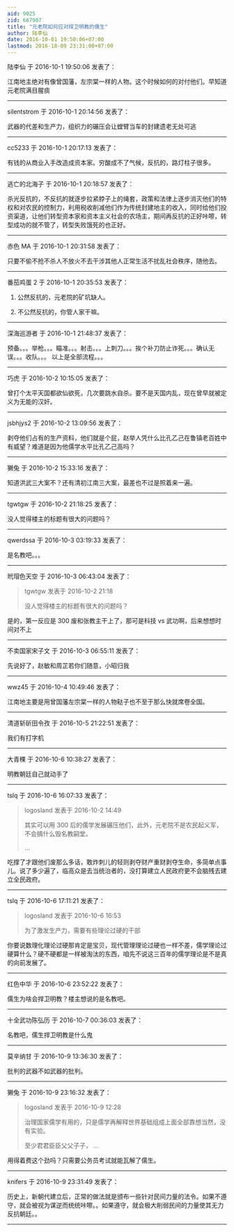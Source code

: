 ```yaml
---
aid: 9025
zid: 667907
title: "元老院如何应对捍卫明教的儒生"
author: 陆李仙
date: 2016-10-01 19:50:06+07:00
lastmod: 2016-10-09 23:31:00+07:00
---
```


陆李仙 于 2016-10-1 19:50:06 发表了：

江南地主绝对有像曾国藩，左宗棠一样的人物。这个时候如何的对付他们。早知道元老院满目腥痰

---

silentstrom 于 2016-10-1 20:14:56 发表了：

武器的代差和生产力，组织力的碾压会让螳臂当车的封建遗老无处可逃

---

cc5233 于 2016-10-1 20:17:13 发表了：

有钱的从商业入手改造成资本家。穷酸成不了气候，反抗的，路灯柱子很多。

---

逃亡的北海子 于 2016-10-1 20:18:57 发表了：

杀光反抗的，不反抗的就逐步拉紧脖子上的绳套，政策和法律上逐步消灭他们的特权和对农民的控制力，利用税收削减他们作为传统封建地主的收入，同时给他们投资渠道，让他们转型资本家和资本主义社会的农场主，期间再反抗的正好咔嚓，转型成功的就不管了，转型失败饿死的也正好。

---

赤色 MA 于 2016-10-1 20:31:58 发表了：

只要不偷不抢不杀人不放火不去干涉其他人正常生活不扰乱社会秩序，随他去。

---

番茄鸡蛋 2 于 2016-10-1 20:35:53 发表了：

1. 公然反抗的，元老院的矿坑缺人。

2. 不公然反抗的，你管人家干嘛。

---

深海巡游者 于 2016-10-1 21:48:37 发表了：

预备。。。举枪。。。瞄准。。。射击。。。上刺刀。。。挨个补刀防止诈死。。。确认无误。。。收队。。。
以上是全部流程。。。

---

巧虎 于 2016-10-2 10:15:05 发表了：

曾打个太平天国都欲仙欲死，几次要跳水自杀。要不是天国内乱，现在曾早就被定义为无能的汉奸。

---

jsbhjys2 于 2016-10-2 13:09:56 发表了：

剥夺他们占有的生产资料，他们就是个屁，赵举人凭什么比孔乙己在鲁镇老百姓中有威望？难道是因为他儒学水平比孔乙己高吗？

---

獭兔 于 2016-10-2 15:33:16 发表了：

知道洪武三大案不？还有清初江南三大案，最差也不过是照着来一遍。

---

tgwtgw 于 2016-10-2 21:18:25 发表了：

没人觉得楼主的标题有很大的问题吗？

---

qwerdssa 于 2016-10-3 03:19:33 发表了：

是名教吧。。。

---

玳瑁色天空 于 2016-10-3 06:43:04 发表了：

> tgwtgw 发表于 2016-10-2 21:18
>
> 没人觉得楼主的标题有很大的问题吗？

是的，第一反应是 300 废和张教主干上了，那可是科技 vs 武功啊，后来想想时间对不上

---

不卖国家宋子文 于 2016-10-3 06:55:11 发表了：

先说好了，赵敏和周芷若你们随意，小昭归我

---

wwz45 于 2016-10-4 10:49:46 发表了：

江南地主要是用曾国藩左宗棠一样的人物鞑子也不至于那么快就席卷全国。

---

清道斩斫田令孜 于 2016-10-5 21:22:51 发表了：

我们有打字机

---

大青稞 于 2016-10-6 10:38:27 发表了：

明教朝廷自己就动手了

---

tslq 于 2016-10-6 16:07:33 发表了：

> logosland 发表于 2016-10-2 14:49
>
> 其实可以用 300 后的儒学发展碾压他们，此外，元老院不是农民起义军，不会搞什么毁名教嗣堂。
>
> ...

吃撑了才跟他们废那么多话，敢炸刺儿的轻则剥夺财产重财剥夺生命，多简单点事儿。说了多少遍了，临高众是去当统治者的，没打算建立人民政府更不会脑残去建立全民政府。

---

tslq 于 2016-10-6 17:11:21 发表了：

> logosland 发表于 2016-10-6 16:53
>
> 为了激发生产力，需要有些理论过硬的干部

你要说数理化理论过硬那肯定是宝贝，现代管理理论过硬也一样不差，儒学理论过硬算什么？硬不硬都是一样被淘汰的东西，咱先不说这三百年的儒学理论是不是真的向前发展了。

---

红色中华 于 2016-10-6 23:52:22 发表了：

儒生为啥会捍卫明教？楼主想说的是名教吧。

---

十全武功陈弘历 于 2016-10-7 00:36:03 发表了：

名教吧，儒生捍卫明教是什么鬼

---

莫辛纳甘 于 2016-10-9 13:36:30 发表了：

批判的武器不如武器的批判。

---

獭兔 于 2016-10-9 23:16:32 发表了：

> logosland 发表于 2016-10-9 12:28
>
> 治理国家儒学有用的，只是儒学再解释世界基础组成上面全部靠想当然，没有实验。
>
> 至少君君臣臣父父子子， ...

用得着费这个劲吗？只需要公务员考试就能瓦解了儒生。

---

knifers 于 2016-10-9 23:31:49 发表了：

历史上，新朝代建立后，正常的做法就是颁布一些针对民间力量的法令。如果不遵守，就会被视为谋逆而统统咔嚓。。如果遵守，就会极大削弱民间的力量使其无力反抗朝廷。。

---
